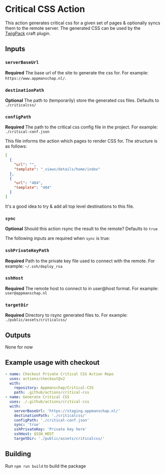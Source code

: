 # Critical CSS Action

This action generates critical css for a given set of pages & optionally syncs them to the remote server.
The generated CSS can be used by the [TwigPack](https://github.com/nystudio107/craft-twigpack/) craft plugin.

## Inputs

### `serverBaseUrl`

**Required** The base url of the site to generate the css for. For example: `https://www.appmanschap.nl/`.

### `destinationPath`

**Optional** The path to (temporarily) store the generated css files. Defaults to `./criticalcss/`

### `configPath`
**Required** The path to the critical css config file in the project. For example: `./critical-conf.json`

This file informs the action which pages to render CSS for. The structure is as follows:

```json
[
  {
    "url": "",
    "template": "_views/details/home/index"
  },
  {
    "url": "404",
    "template": "404"
  }
]
```
It's a good idea to try & add all top level destinations to this file.

### `sync`

**Optional** Should this action rsync the result to the remote? Defaults to `true`

The following inputs are required when `sync` is true:

### `sshPrivateKeyPath`

**Required** Path to the private key file used to connect with the remote. For example: `~/.ssh/deploy_rsa`

### `sshHost`

**Required** The remote host to connect to in user@host format. For example: `user@appmanschap.nl`


### `targetDir`

**Required** Directory to rsync generated files to. For example: `./public/assets/criticalcss/`

## Outputs

None for now

## Example usage with checkout

```yaml
- name: Checkout Private Critical CSS Action Repo
  uses: actions/checkout@v2
  with:
    repository: Appmanschap/Critical-CSS
    path: .github/actions/critical-css
- name: Generate Critical CSS
  uses: ./.github/actions/critical-css
  with:
    serverBaseUrl: 'https://staging.appmanschap.nl/'
    destinationPath: './criticalcss/'
    configPath: './critical-conf.json'
    sync: 'true'
    sshPrivateKey: 'Private key here'
    sshHost: $SSH_HOST
    targetDir: './public/assets/criticalcss/'
```

## Building
Run `npm run build` to build the package
